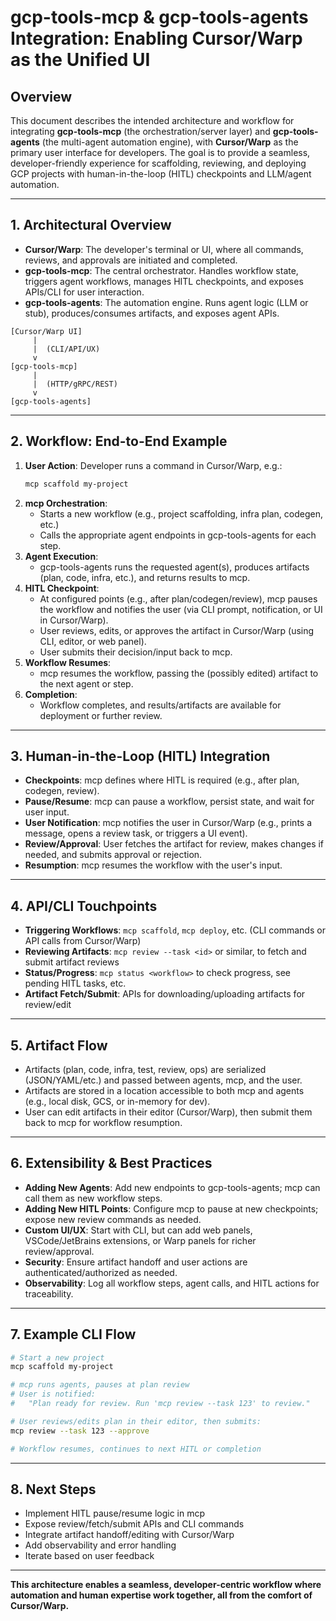 # gcp-tools-mcp & gcp-tools-agents Integration: Enabling Cursor/Warp as the Unified UI

## Overview
This document describes the intended architecture and workflow for integrating **gcp-tools-mcp** (the orchestration/server layer) and **gcp-tools-agents** (the multi-agent automation engine), with **Cursor/Warp** as the primary user interface for developers. The goal is to provide a seamless, developer-friendly experience for scaffolding, reviewing, and deploying GCP projects with human-in-the-loop (HITL) checkpoints and LLM/agent automation.

---

## 1. Architectural Overview

- **Cursor/Warp**: The developer's terminal or UI, where all commands, reviews, and approvals are initiated and completed.
- **gcp-tools-mcp**: The central orchestrator. Handles workflow state, triggers agent workflows, manages HITL checkpoints, and exposes APIs/CLI for user interaction.
- **gcp-tools-agents**: The automation engine. Runs agent logic (LLM or stub), produces/consumes artifacts, and exposes agent APIs.

```
[Cursor/Warp UI]
     |
     |  (CLI/API/UX)
     v
[gcp-tools-mcp]
     |
     |  (HTTP/gRPC/REST)
     v
[gcp-tools-agents]
```

---

## 2. Workflow: End-to-End Example

1. **User Action**: Developer runs a command in Cursor/Warp, e.g.:
   ```sh
   mcp scaffold my-project
   ```
2. **mcp Orchestration**:
   - Starts a new workflow (e.g., project scaffolding, infra plan, codegen, etc.)
   - Calls the appropriate agent endpoints in gcp-tools-agents for each step.
3. **Agent Execution**:
   - gcp-tools-agents runs the requested agent(s), produces artifacts (plan, code, infra, etc.), and returns results to mcp.
4. **HITL Checkpoint**:
   - At configured points (e.g., after plan/codegen/review), mcp pauses the workflow and notifies the user (via CLI prompt, notification, or UI in Cursor/Warp).
   - User reviews, edits, or approves the artifact in Cursor/Warp (using CLI, editor, or web panel).
   - User submits their decision/input back to mcp.
5. **Workflow Resumes**:
   - mcp resumes the workflow, passing the (possibly edited) artifact to the next agent or step.
6. **Completion**:
   - Workflow completes, and results/artifacts are available for deployment or further review.

---

## 3. Human-in-the-Loop (HITL) Integration

- **Checkpoints**: mcp defines where HITL is required (e.g., after plan, codegen, review).
- **Pause/Resume**: mcp can pause a workflow, persist state, and wait for user input.
- **User Notification**: mcp notifies the user in Cursor/Warp (e.g., prints a message, opens a review task, or triggers a UI event).
- **Review/Approval**: User fetches the artifact for review, makes changes if needed, and submits approval or rejection.
- **Resumption**: mcp resumes the workflow with the user's input.

---

## 4. API/CLI Touchpoints

- **Triggering Workflows**: `mcp scaffold`, `mcp deploy`, etc. (CLI commands or API calls from Cursor/Warp)
- **Reviewing Artifacts**: `mcp review --task <id>` or similar, to fetch and submit artifact reviews
- **Status/Progress**: `mcp status <workflow>` to check progress, see pending HITL tasks, etc.
- **Artifact Fetch/Submit**: APIs for downloading/uploading artifacts for review/edit

---

## 5. Artifact Flow

- Artifacts (plan, code, infra, test, review, ops) are serialized (JSON/YAML/etc.) and passed between agents, mcp, and the user.
- Artifacts are stored in a location accessible to both mcp and agents (e.g., local disk, GCS, or in-memory for dev).
- User can edit artifacts in their editor (Cursor/Warp), then submit them back to mcp for workflow resumption.

---

## 6. Extensibility & Best Practices

- **Adding New Agents**: Add new endpoints to gcp-tools-agents; mcp can call them as new workflow steps.
- **Adding New HITL Points**: Configure mcp to pause at new checkpoints; expose new review commands as needed.
- **Custom UI/UX**: Start with CLI, but can add web panels, VSCode/JetBrains extensions, or Warp panels for richer review/approval.
- **Security**: Ensure artifact handoff and user actions are authenticated/authorized as needed.
- **Observability**: Log all workflow steps, agent calls, and HITL actions for traceability.

---

## 7. Example CLI Flow

```sh
# Start a new project
mcp scaffold my-project

# mcp runs agents, pauses at plan review
# User is notified:
#   "Plan ready for review. Run 'mcp review --task 123' to review."

# User reviews/edits plan in their editor, then submits:
mcp review --task 123 --approve

# Workflow resumes, continues to next HITL or completion
```

---

## 8. Next Steps
- Implement HITL pause/resume logic in mcp
- Expose review/fetch/submit APIs and CLI commands
- Integrate artifact handoff/editing with Cursor/Warp
- Add observability and error handling
- Iterate based on user feedback

---

**This architecture enables a seamless, developer-centric workflow where automation and human expertise work together, all from the comfort of Cursor/Warp.** 
